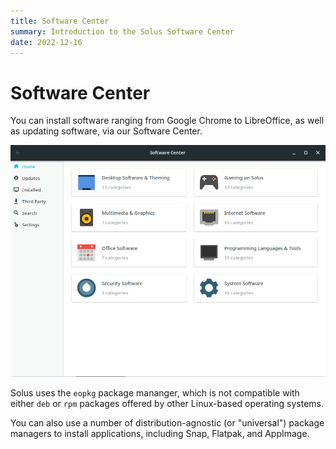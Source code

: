 ```yaml
---
title: Software Center
summary: Introduction to the Solus Software Center
date: 2022-12-16
---
```


# Software Center

You can install software ranging from Google Chrome to LibreOffice, as well as updating software, via our Software Center.

![Software Center](solus-sc.jpg)

Solus uses the ``eopkg`` package mananger, which is not compatible with either ``deb`` or ``rpm`` packages offered by other Linux-based operating systems.

You can also use a number of distribution-agnostic (or "universal") package managers to install applications, including Snap, Flatpak, and AppImage.

